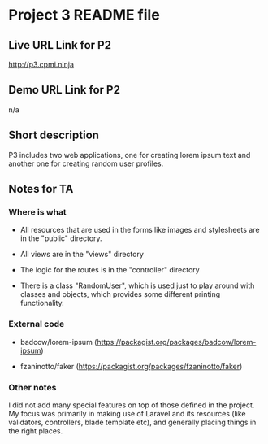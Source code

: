 Project 3 README file
=====================

Live URL Link for P2 
--------------------
http://p3.cpmi.ninja

Demo URL Link for P2
--------------------
n/a

Short description
-----------------
P3 includes two web applications, one for creating lorem ipsum text and another
one for creating random user profiles.

Notes for TA
------------

### Where is what

* All resources that are used in the forms like images and stylesheets are in the 
"public" directory.

* All views are in the "views" directory

* The logic for the routes is in the "controller" directory

* There is a class "RandomUser", which is used just to play around with classes 
and objects, which provides some different printing functionality.

### External code

* badcow/lorem-ipsum (https://packagist.org/packages/badcow/lorem-ipsum)

* fzaninotto/faker (https://packagist.org/packages/fzaninotto/faker)

### Other notes

I did not add many special features on top of those defined in the project. My 
focus was primarily in making use of Laravel and its resources (like validators,
controllers, blade template etc), and generally placing things in the right 
places.
